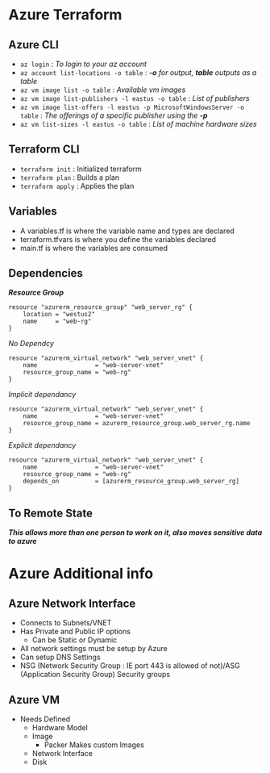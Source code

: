# Azure Terraform
## Azure CLI
- `az login` : *To login to your az account*
- `az account list-locations -o table` : ***-o** for output, **table** outputs as a table*
- `az vm image list -o table` : *Available vm images*
- `az vm image list-publishers -l eastus -o table` : *List of publishers*
- `az vm image list-offers -l eastus -p MicrosoftWindowsServer -o table` : *The offerings of a specific publisher using the **-p***
- `az vm list-sizes -l eastus -o table` : *List of machine hardware sizes*

## Terraform CLI
- `terraform init`  : Initialized terraform
- `terraform plan`  : Builds a plan
- `terraform apply` : Applies the plan

## Variables
- A variables.tf is where the variable name and types are declared
- terraform.tfvars is where you define the variables declared
- main.tf is where the variables are consumed

## Dependencies
***Resource Group***
```
resource "azurerm_resource_group" "web_server_rg" {
    location = "westus2"
    name     = "web-rg"
}
```

*No Dependcy*
```
resource "azurerm_virtual_network" "web_server_vnet" {
    name                = "web-server-vnet"
    resource_group_name = "web-rg"
}
```

*Implicit dependancy*
```
resource "azurerm_virtual_network" "web_server_vnet" {
    name                = "web-server-vnet"
    resource_group_name = azurerm_resource_group.web_server_rg.name
}
```

*Explicit dependancy*
```
resource "azurerm_virtual_network" "web_server_vnet" {
    name                = "web-server-vnet"
    resource_group_name = "web-rg"
    depends_on          = [azurerm_resource_group.web_server_rg]
}
```

## To Remote State
***This allows more than one person to work on it, also moves sensitive data to azure***

# Azure Additional info
## Azure Network Interface
- Connects to Subnets/VNET
- Has Private and Public IP options
  - Can be Static or Dynamic
- All network settings must be setup by Azure
- Can setup DNS Settings
- NSG (Network Security Group : IE port 443 is allowed of not)/ASG (Application Security Group) Security groups

## Azure VM
- Needs Defined
  - Hardware Model
  - Image
    - Packer Makes custom Images
  - Network Interface
  - Disk